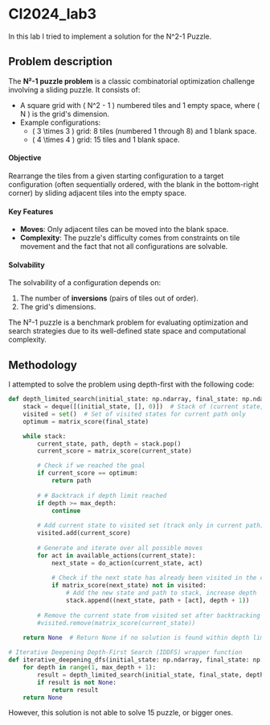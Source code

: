 # CI2024_lab3

In this lab I tried to implement a solution for the N^2-1 Puzzle.

## Problem description 

The **N²-1 puzzle problem** is a classic combinatorial optimization challenge involving a sliding puzzle. It consists of:

- A square grid with \( N^2 - 1 \) numbered tiles and 1 empty space, where \( N \) is the grid's dimension.
- Example configurations:
  - \( 3 \times 3 \) grid: 8 tiles (numbered 1 through 8) and 1 blank space.
  - \( 4 \times 4 \) grid: 15 tiles and 1 blank space.

#### Objective
Rearrange the tiles from a given starting configuration to a target configuration (often sequentially ordered, with the blank in the bottom-right corner) by sliding adjacent tiles into the empty space.

#### Key Features
- **Moves**: Only adjacent tiles can be moved into the blank space.
- **Complexity**: The puzzle's difficulty comes from constraints on tile movement and the fact that not all configurations are solvable.

#### Solvability
The solvability of a configuration depends on:
1. The number of **inversions** (pairs of tiles out of order).
2. The grid's dimensions.

The N²-1 puzzle is a benchmark problem for evaluating optimization and search strategies due to its well-defined state space and computational complexity.


## Methodology

I attempted to solve the problem using depth-first with the following code:

```python
def depth_limited_search(initial_state: np.ndarray, final_state: np.ndarray, max_depth: int) -> list[action] or None:
    stack = deque([(initial_state, [], 0)])  # Stack of (current state, path to reach it, current depth)
    visited = set()  # Set of visited states for current path only
    optimum = matrix_score(final_state)

    while stack:
        current_state, path, depth = stack.pop()
        current_score = matrix_score(current_state)

        # Check if we reached the goal
        if current_score == optimum:
            return path
        
        # # Backtrack if depth limit reached
        if depth >= max_depth:
            continue
        
        # Add current state to visited set (track only in current path)
        visited.add(current_score)
        
        # Generate and iterate over all possible moves
        for act in available_actions(current_state):
            next_state = do_action(current_state, act)
            
            # Check if the next state has already been visited in the current path
            if matrix_score(next_state) not in visited:
                # Add the new state and path to stack, increase depth
                stack.append((next_state, path + [act], depth + 1))
        
        # Remove the current state from visited set after backtracking
        #visited.remove(matrix_score(current_state))
    
    return None  # Return None if no solution is found within depth limit

# Iterative Deepening Depth-First Search (IDDFS) wrapper function
def iterative_deepening_dfs(initial_state: np.ndarray, final_state: np.ndarray, max_depth: int = 50) -> list[action] or None:
    for depth in range(1, max_depth + 1):
        result = depth_limited_search(initial_state, final_state, depth)
        if result is not None:
            return result
    return None
```

However, this solution is not able to solve 15 puzzle, or bigger ones.